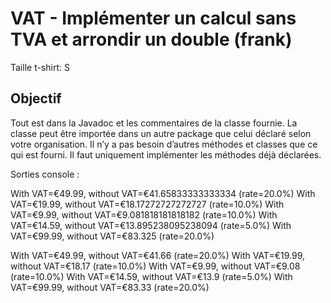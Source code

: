 # VAT - Implémenter un calcul sans TVA et arrondir un double (frank)

Taille t-shirt: S

## Objectif

Tout est dans la Javadoc et les commentaires de la classe fournie. La classe peut être importée dans un autre package que celui déclaré selon votre organisation. Il n’y a pas besoin d’autres méthodes et classes que ce qui est fourni. Il faut uniquement implémenter les méthodes déjà déclarées.

Sorties console :

With VAT=€49.99, without VAT=€41.65833333333334 (rate=20.0%)
With VAT=€19.99, without VAT=€18.17272727272727 (rate=10.0%)
With VAT=€9.99, without VAT=€9.081818181818182 (rate=10.0%)
With VAT=€14.59, without VAT=€13.895238095238094 (rate=5.0%)
With VAT=€99.99, without VAT=€83.325 (rate=20.0%)

With VAT=€49.99, without VAT=€41.66 (rate=20.0%)
With VAT=€19.99, without VAT=€18.17 (rate=10.0%)
With VAT=€9.99, without VAT=€9.08 (rate=10.0%)
With VAT=€14.59, without VAT=€13.9 (rate=5.0%)
With VAT=€99.99, without VAT=€83.33 (rate=20.0%)
